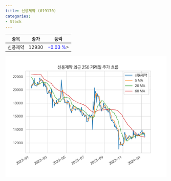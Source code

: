 ```yaml
---
title: 신풍제약 (019170)
categories:
- Stock
---
```


|종목|종가|등락|
|----|----|----|
|신풍제약|12930|<span style="color: blue">-0.03 %</span>>|

<!-- more -->

![019170](/assets/images/stock/019170.png)